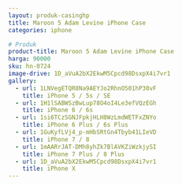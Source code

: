 ```yaml
---
layout: produk-casinghp
title: Maroon 5 Adam Levine iPhone Case
categories: iphone

# Produk
product-title: Maroon 5 Adam Levine iPhone Case
harga: 90000
sku: hn-0724
image-drive: 1D_aVuA2bX2EkwM5Cpcd98DsxpX4i7vr1
gallery:
  - url: 1LNVegETQR8Na9AEYJo2RhnO501hP30vF
    title: iPhone 5 / 5s / SE
  - url: 1H1lSABWSzBwLup78O4oI4Le3efVQzEGh
    title: iPhone 6 / 6s
  - url: 1si6TCzSGNJFpkjHLH8WzLmdWETFxZNYo
    title: iPhone 6 Plus / 6s Plus
  - url: 1GuKyfLVj4_p-mHbSRtGn4Tbyb41LIeVD
    title: iPhone 7 / 8
  - url: 1mAARrJAT-DMh8yhZk7BlAVKZiWzkjySI
    title: iPhone 7 Plus / 8 Plus
  - url: 1D_aVuA2bX2EkwM5Cpcd98DsxpX4i7vr1
    title: iPhone X
---
```

